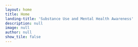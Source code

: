 ```yaml
---
layout: home
title: Home
landing-title: 'Substance Use and Mental Health Awareness'
description: null
image: null
author: null
show_tile: false
---
```

